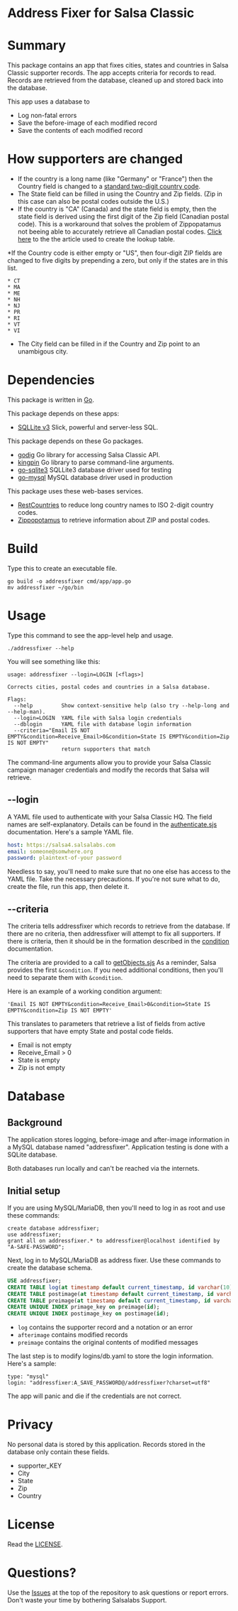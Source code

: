 # Address Fixer for Salsa Classic

# Summary

This package contains an app that fixes cities, states and countries in Salsa Classic
supporter records.  The app accepts criteria for records to read.  Records are retrieved
from the database, cleaned up and stored back into the database.

This app uses a database to
* Log non-fatal errors
* Save the before-image of each modified record
* Save the contents of each modified record

# How supporters are changed

* If the country is a long name (like "Germany" or "France") then the Country field is changed to a [standard two-digit country code](http://www.nationsonline.org/oneworld/country_code_list.htm#).
* The State field can be filled in using the Country and Zip fields.  (Zip in this
case can also be postal codes outside the U.S.)
* If the country is "CA" (Canada) and the state field is empty, then the state field is derived using the first
 digit of the Zip field (Canadian postal code). This is a workaround that solves the problem of Zippopatamus not beeing able to accurately retrieve
 all Canadian postal codes.  [Click here](https://en.wikipedia.org/wiki/Postal_codes_in_Canada) to the the article used to create the lookup table.

*If the Country code is either empty or "US", then four-digit ZIP fields are changed to five digits by prepending a zero, but only if the states are in this list.

    * CT
    * MA
    * ME
    * NH
    * NJ
    * PR
    * RI
    * VT
    * VI
* The City field can be filled in if the Country and Zip point to an unambigous city.

# Dependencies

This package is written in [Go](https://golang.org/).

This package depends on these apps:

* [SQLLite v3](https://www.sqlite.org/index.html) Slick, powerful and server-less SQL.

This package depends on these Go packages.

* [godig](https://github.com/salsalabs/godig) Go library for accessing Salsa Classic API.
* [kingpin](https://github.com/alecthomas/kingpin) Go library to parse command-line arguments.
* [go-sqlite3](https:github.com/mattn/go-sqlite3) SQLLite3 database driver used for testing
* [go-mysql](https://github.com/go-sql-driver/mysql) MySQL database driver used in production

This package uses these web-bases services.

* [RestCountries](https://restcountries.eu) to reduce long country names to ISO 2-digit country codes.
* [Zippopotamus](http://zippopotam.us) to retrieve information about ZIP and postal codes.

# Build

Type this to create an executable file.

```
go build -o addressfixer cmd/app/app.go
mv addressfixer ~/go/bin
```

# Usage

Type this command to see the app-level help and usage.
```
./addressfixer --help
```
You will see something like this:

```
usage: addressfixer --login=LOGIN [<flags>]

Corrects cities, postal codes and countries in a Salsa database.

Flags:
  --help         Show context-sensitive help (also try --help-long and --help-man).
  --login=LOGIN  YAML file with Salsa login credentials
  --dblogin      YAML file with database login information
  --criteria="Email IS NOT EMPTY&condition=Receive_Email>0&condition=State IS EMPTY&condition=Zip IS NOT EMPTY"
                 return supporters that match
```
The command-line arguments allow you to provide your Salsa Classic campaign manager credentials and modify the records that Salsa will retrieve.

##  --login

A YAML file used to authenticate with your Salsa Classic HQ.  The field names
are self-explanatory.  Details can be found in the
[authenticate.sjs](https://help.salsalabs.com/hc/en-us/articles/115000341773#authenticatesjs)
documentation.  Here's a sample YAML file.

```yaml
host: https://salsa4.salsalabs.com
email: someone@somwhere.org
password: plaintext-of-your password
```

Needless to say, you'll need to make sure that no one else has access to the YAML
file.  Take the necessary precautions.  If you're not sure what to do, create
the file, run this app, then delete it.

## --criteria

The criteria tells addressfixer which records to retrieve from the database.  If
there are no criteria, then addressfixer will attempt to fix all supporters.  If
there is criteria, then it should be in the formation described in the
[condition](https://help.salsalabs.com/hc/en-us/articles/115000341773#condition)
documentation.

The criteria are provided to a call to
[getObjects.sjs](https://help.salsalabs.com/hc/en-us/articles/115000341773#getobjectsjs)
As a reminder, Salsa provides the first `&condition`.  If you need additional conditions,
then you'll need to separate them with `&condition`.

Here is an example of a working condition argument:

```
'Email IS NOT EMPTY&condition=Receive_Email>0&condition=State IS EMPTY&condition=Zip IS NOT EMPTY'
```

This translates to parameters that retrieve a list of fields from active supporters that have empty State and postal code fields.

* Email is not empty
* Receive_Email > 0
* State is empty
* Zip is not empty

# Database

## Background
The application stores logging, before-image and after-image information in
a MySQL database named "addressfixer".  Application testing is done with a SQLite database.

Both databases run locally and can't be reached via the internets.

## Initial setup
If you are using MySQL/MariaDB, then you'll need to log in as root and use these commands:

```
create database addressfixer;
use addressfixer;
grant all on addressfixer.* to addressfixer@localhost identified by "A-SAFE-PASSWORD";
```

Next, log in to MySQL/MariaDB as address fixer.  Use these commands to create the database schema.

```SQL
USE addressfixer;
CREATE TABLE log(at timestamp default current_timestamp, id varchar(10), city text, state text, zip text, country text, reason text);
CREATE TABLE postimage(at timestamp default current_timestamp, id varchar(10), city text, state text, zip text, country text);
CREATE TABLE preimage(at timestamp default current_timestamp, id varchar(10), city text, state text, zip text, country text);
CREATE UNIQUE INDEX primage_key on preimage(id);
CREATE UNIQUE INDEX postimage_key on postimage(id);
```

* `log` contains the supporter record and a notation or an error
* `afterimage` contains modified records
* `preimage` contains the original contents of modified messages

The last step is to modify logins/db.yaml to store the login information.  Here's a sample:

```
type: "mysql"
login: "addressfixer:A_SAVE_PASSWORD@/addressfixer?charset=utf8"
```

The app will panic and die if the credentials are not correct.

# Privacy

No personal data is stored by this application.  Records stored in the database only contain these fields.

* supporter_KEY
* City
* State
* Zip
* Country


# License

Read the [LICENSE](./LICENSE).

# Questions?

Use the [Issues](https://github.com/salsalabs/addressfixer/issues)
at the top of the repository to ask questions or
report errors.  Don't waste your time by bothering Salsalabs Support.
